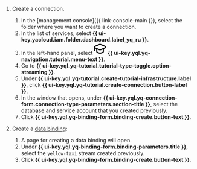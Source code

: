 1. Create a connection.

   1. In the [management console]({{ link-console-main }}), select the folder where you want to create a connection.
   1. In the list of services, select **{{ ui-key.yacloud.iam.folder.dashboard.label_yq_ru }}**.
   1. In the left-hand panel, select ![study](../../_assets/console-icons/graduation-cap.svg) **{{ ui-key.yql.yq-navigation.tutorial.menu-text }}**.
   1. Go to **{{ ui-key.yql.yq-tutorial.tutorial-type-toggle.option-streaming }}**.
   1. Under **{{ ui-key.yql.yq-tutorial.create-tutorial-infrastructure.label }}**, click **{{ ui-key.yql.yq-tutorial.create-connection.button-label }}**.
   1. In the window that opens, under **{{ ui-key.yql.yq-connection-form.connection-type-parameters.section-title }}**, select the database and service account that you created previously.
   1. Click **{{ ui-key.yql.yq-binding-form.binding-create.button-text }}**.

1. Create a [data binding](../concepts/glossary.md):

   1. A page for creating a data binding will open.
   1. Under **{{ ui-key.yql.yq-binding-form.binding-parameters.title }}**, select the `yellow-taxi` stream created previously.
   1. Click **{{ ui-key.yql.yq-binding-form.binding-create.button-text }}**.
